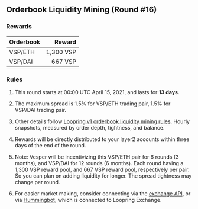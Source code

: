 ## Orderbook Liquidity Mining (Round #16)


### Rewards

| **Orderbook** | **Reward** |
| :--- | ---: |
| VSP/ETH | 1,300 VSP|
| VSP/DAI | 667 VSP|

### Rules

1) This round starts at 00:00 UTC April 15, 2021, and lasts for **13 days**.

2) The maximum spread is 1.5% for VSP/ETH trading pair, 1.5% for VSP/DAI trading pair.

3) Other details follow [Loopring v1 orderbook liquidity mining rules](https://medium.loopring.io/loopring-exchange-liquidity-mining-competition-748917b277e6). Hourly snapshots, measured by order depth, tightness, and balance.

4) Rewards will be directly distributed to your layer2 accounts within three days of the end of the round.

5) Note: Vesper will be incentivizing this VSP/ETH pair for 6 rounds (3 months), and VSP/DAI for 12 rounds (6 months). Each round having a 1,300 VSP reward pool, and 667 VSP reward pool, respectively per pair. So you can plan on adding liquidity for longer. The spread tightness may change per round.

6) For easier market making, consider connecting via the [exchange API](https://docs.loopring.io/en/), or via [Hummingbot](https://docs.hummingbot.io/exchange-connectors/loopring/), which is connected to Loopring Exchange.

